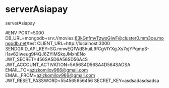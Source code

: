 # serverAsiapay
serverAsiapay



#ENV 
PORT=5000
DB_URL=mongodb+srv://movies:83kGnfmvTzwsGIwF@cluster0.mm3oe.mongodb.net/test
CLIENT_URL=http://localhost:3000
SENDGRID_API_KEY=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
JWT_SECRET=456SA5D6A56SD56A4S
JWT_ACCOUNT_ACTIVATION=5A56S4D56SA4D564SADSA
EMAIL_TO=azizkomilov966@gmail.com
EMAIL_FROM=azizkomilov966@gmail.com
JWT_RESET_PASSWORD=554565656456
SECRET_KEY=asdsadasdsadsa
